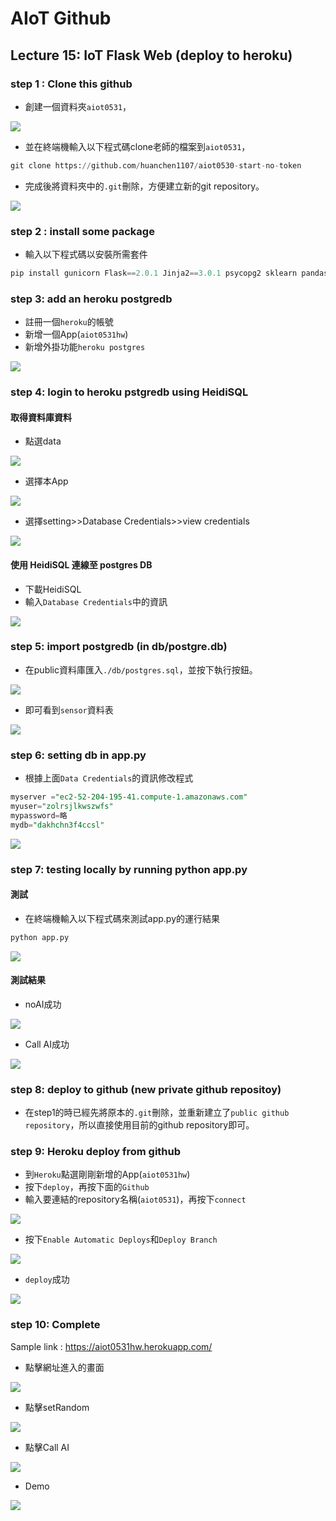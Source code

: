 # AIoT Github

## Lecture 15: IoT Flask Web (deploy to heroku)

### step 1 : Clone this github  

* 創建一個資料夾`aiot0531`，  
<img src="https://user-images.githubusercontent.com/94978161/174471764-a033c33c-fc1f-48a1-bede-d73d7025f6b6.png">  

* 並在終端機輸入以下程式碼clone老師的檔案到`aiot0531`，  
```python
git clone https://github.com/huanchen1107/aiot0530-start-no-token
```

* 完成後將資料夾中的`.git`刪除，方便建立新的git repository。  
<img src="https://user-images.githubusercontent.com/94978161/174472510-e6767dda-2a92-491d-bce2-60acfaf8703c.png">

### step 2 : install some package  

* 輸入以下程式碼以安裝所需套件  
```python
pip install gunicorn Flask==2.0.1 Jinja2==3.0.1 psycopg2 sklearn pandas numpy
```

### step 3: add an heroku postgredb

* 註冊一個`heroku`的帳號
* 新增一個App(`aiot0531hw`)
* 新增外掛功能`heroku postgres`
<img src="https://user-images.githubusercontent.com/94978161/174473233-5f20b2f1-b689-4190-9c0e-466a3d4209a0.png">

### step 4: login to heroku pstgredb using HeidiSQL

#### 取得資料庫資料
* 點選data  
<img src="https://user-images.githubusercontent.com/94978161/174473547-f2578c4e-5e26-48c1-938b-46685cc646ee.png">

* 選擇本App  
<img src="https://user-images.githubusercontent.com/94978161/174473619-830f8a5f-ffc5-447c-b65b-2b39f37df9b4.png">

* 選擇setting>>Database Credentials>>view credentials  
<img src="https://user-images.githubusercontent.com/94978161/174473893-adb26e54-649c-44e9-9538-6ab06d91e8b3.png">
  
#### 使用 HeidiSQL 連線至 postgres DB
* 下載HeidiSQL
* 輸入`Database Credentials`中的資訊
<img src="https://user-images.githubusercontent.com/94978161/174474414-86990a3d-eb96-4c18-ade1-2189517fc274.png">

### step 5: import postgredb (in db/postgre.db)
* 在public資料庫匯入`./db/postgres.sql`，並按下執行按鈕。
<img src="https://user-images.githubusercontent.com/94978161/174475482-f5b6ac00-11b6-48ee-af0a-7c99777a4955.png">

* 即可看到`sensor`資料表
<img src="https://user-images.githubusercontent.com/94978161/174477942-4c55a8e4-63c9-4aae-ade6-98d0e55a8764.png">

### step 6: setting db in app.py
* 根據上面`Data Credentials`的資訊修改程式

```sql
myserver ="ec2-52-204-195-41.compute-1.amazonaws.com"
myuser="zolrsjlkwszwfs"
mypassword=略
mydb="dakhchn3f4ccsl"

```
<img src="https://user-images.githubusercontent.com/94978161/174478332-ae4c69a8-644a-4b88-9a0e-99e6a63e148d.png">

### step 7: testing locally by running python app.py
#### 測試
* 在終端機輸入以下程式碼來測試app.py的運行結果
```python
python app.py
```
<img src="https://user-images.githubusercontent.com/94978161/174478694-5b8a738e-5d5d-4765-9f28-2e2fac39ccaf.png">

#### 測試結果
* noAI成功
<img src="https://user-images.githubusercontent.com/94978161/174479660-098efd51-2791-4e6f-b00d-aab5384e8c95.png">

* Call AI成功
<img src="https://user-images.githubusercontent.com/94978161/174479630-0099d7af-c0ec-4f3b-b165-eb95a8e976eb.png">

### step 8: deploy to github (new private github repositoy)
* 在step1的時已經先將原本的`.git`刪除，並重新建立了`public github repository`，所以直接使用目前的github repository即可。  

### step 9: Heroku deploy from github
* 到`Heroku`點選剛剛新增的App(`aiot0531hw`)
* 按下`deploy`，再按下面的`Github`
* 輸入要連結的repository名稱(`aiot0531`)，再按下`connect`
<img src="https://user-images.githubusercontent.com/94978161/174479975-cb132b48-2c24-4ed0-bf83-07ab2c6b498a.png">

* 按下`Enable Automatic Deploys`和`Deploy Branch`
<img src="https://user-images.githubusercontent.com/94978161/174480295-ede816ca-0f07-4f11-b4f6-bd7fad9efe5e.png">

* `deploy`成功
<img src="https://user-images.githubusercontent.com/94978161/174480339-ee8882e2-594e-4828-991a-71c5b25bf757.png">

### step 10: Complete

Sample link : https://aiot0531hw.herokuapp.com/  

* 點擊網址進入的畫面
<img src="https://user-images.githubusercontent.com/94978161/174481346-a86fccbe-f84a-4fa5-a33d-e0a09c5ebb4e.png">

* 點擊setRandom
<img src="https://user-images.githubusercontent.com/94978161/174481413-0526cf59-0440-4572-9a69-3bcdb4c4c740.png">

* 點擊Call AI
<img src="https://user-images.githubusercontent.com/94978161/174481431-4be47ce4-70d6-4fad-ba07-8bb2b55fb38d.png">

* Demo
<img src="https://s27.aconvert.com/convert/p3r68-cdx67/ktua1-q9d28.gif">
